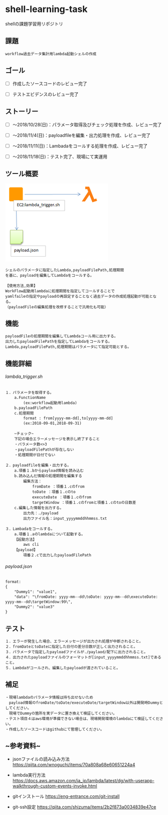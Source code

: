 # shell-learning-task
shellの課題学習用リポジトリ

<h2>課題</h2>

~~~~~
workflow過去データ集計用lambda起動シェルの作成			
~~~~~

<h2>ゴール</h2>

- [ ] 作成したソースコードのレビュー完了
- [ ] テストエビデンスのレビュー完了	


<h2>ストーリー</h2>

- [ ] ～2018/10/28(日)：パラメータ取得及びチェック処理を作成、レビュー完了
- [ ] ～2018/11/4(日)：payloadfileを編集・出力処理を作成、レビュー完了
- [ ] ～2018/11/11(日)：Lambadaをコールする処理を作成、レビュー完了
- [ ] ～2018/11/18(日)：テスト完了、現場にて実運用



<div style="page-break-before:always"></div>

<h2>ツール概要</h2>

<img alt=”figure1” src=.\figure1.png />

~~~~~
シェルのパラメータに指定したLambda,payloadFilePath,処理期間
を基に、payloadを編集してLambdaをコールする。

【使用方法,効果】
WorkFlow起動用lambdaに処理期間を指定してコールすることで
yamlfaileの指定やpayloadの再設定することなく過去データの作成処理起動が可能となる。
（payloadFileの編集処理を改修することで汎用化も可能）
~~~~~

<h2>機能</h2>

~~~~~
payloadFileの処理期間を編集してLambdaコール用に出力する。
出力したpayloadFilePathを指定してLambdaをコールする。
Lambda,payloadFilePath,処理期間はパラメータにて指定可能とする。
~~~~~

<div style="page-break-before:always"></div>

<h2>機能詳細</h2>

<h6>lambda_trigger.sh</h6>

~~~~~
１．パラメータを取得する。
    a.FunctionName
        (ex:workflow起動用lambda)		
    b.payloadFilePath		
    c.処理期間
        format : from[yyyy-mm-dd],to[yyyy-mm-dd]
        (ex:2018-09-01,2018-09-31)
    
    ~チェック~
    下記の場合エラーメッセージを表示し終了すること
    ・パラメータ数<>3
    ・payloadFilePathが存在しない
    ・処理期間が日付でない

２．payloadfileを編集・出力する。			
    a.項番１.bからpayload情報を読み込む
    b.読み込んだ情報の処理期間を編集する
        編集方法：
            fromDate ：項番１.cのfrom
            toDate ：項番１.cのto
            executeDate ：項番１.cのfrom
            targetWindow ：項番１.cのfromと項番１.cのtoの日数差
    c.編集した情報を出力する。	
        出力先：./payload
        出力ファイル名：input_yyyymmddhhmmss.txt

３．Lambadaをコールする。
    a.項番１.aのlambdaについて起動する。		
    【起動方法】	
        aws cli
    【payload】	
        項番２.cで出力したpayloadFilePath
~~~~~

<h6>payload.json</h6>

~~~~~
format:
{
	"Dummy1": "value1",
	"data": "\fromDate: yyyy-mm--dd\toDate: yyyy-mm--dd\executeDate: yyyy-mm--dd\targetWindow:99\",
	"Dummy2": "value3"
}
~~~~~


<h2>テスト</h2>

~~~~~
１．エラーが発生した場合、エラーメッセージが出力され処理が中断されること。
２．fromDateとtoDateに指定した日付の差分日数が正しく出力されること。
３．パラメータで指定したpayloadファイルが./paylaod/配下に出力されること。
４．出力されたpayloadファイルのフォーマットが[input_yyyymmddhhmmss.txt]であること。
５．Lambdaがコールされ、編集したpayloadが渡されていること。
~~~~~

<h2>補足</h2>

~~~~~
・現場lambdaのパラメータ情報は持ち出せないため
　payload情報のfromDate/toDate/executeDate/targetWindow以外は開発時Dummyとしてください。
　現場でDummyの箇所を実データに置き換えて検証してください。
・テスト項目４はaws環境が準備できない場合は、現場開発環境のlambdaにて検証してください。
・作成したソースコードはgithubにて管理してください。
~~~~~

<h2>~参考資料~</h2>

- jsonファイルの読み込み方法
  https://qiita.com/wnoguchi/items/70a808a68e60651224a4		

- lambda実行方法
  https://docs.aws.amazon.com/ja_jp/lambda/latest/dg/with-userapp-walkthrough-custom-events-invoke.html

- gitインストール
  https://eng-entrance.com/git-install

- git-ssh設定
  https://qiita.com/shizuma/items/2b2f873a0034839e47ce
  
